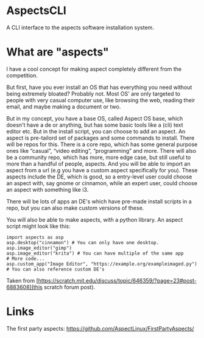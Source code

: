 # AspectsCLI
A CLI interface to the aspects software installation system.

# What are "aspects"

I have a cool concept for making aspect completely different from the competition.

But first, have you ever install an OS that has everything you need without being extremely bloated? Probably not. Most OS' are only targeted to people with very casual computer use, like browsing the web, reading their email, and maybe making a document or two.

But in my concept, you have a base OS, called Aspect OS base, which doesn't have a de or anything, but has some basic tools like a (cli) text editor etc. But in the install script, you can choose to add an aspect. An aspect is pre-tailord set of packages and some commands to install. There will be repos for this. There is a core repo, which has some general purpose ones like “casual”, “video editing”, “programming” and more. There will also be a community repo, which has more, more edge case, but still useful to more than a handful of people, aspects. And you will be able to import an aspect from a url (e.g you have a custom aspect specifically for you). These aspects include the DE, which is good, so a entry-level user could choose an aspect with, say gnome or cinnamon, while an expert user, could choose an aspect with something like i3.

There will be lots of apps an DE's which have pre-made install scripts in a repo, but you can also make custom versions of these.

You will also be able to make aspects, with a python library. An aspect script might look like this:
```
import aspects as asp
asp.desktop("cinnamon") # You can only have one desktop.
asp.image_editor("gimp")
asp.image_editor("krita") # You can have multiple of the same app
# More code...
asp.custom_app("Image Editor", "https://example.org/exampleimaged.py") # You can also reference custom DE's
```
Taken from [https://scratch.mit.edu/discuss/topic/646359/?page=23#post-6883608](this scratch forum post). 

# Links
The first party aspects: https://github.com/AspectLinux/FirstPartyAspects/
